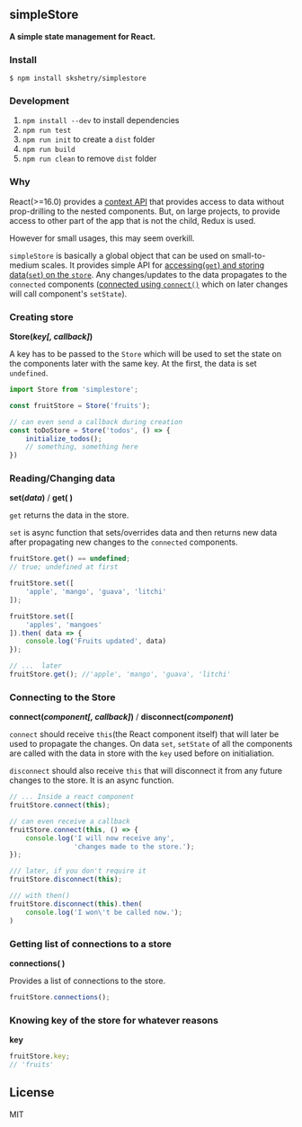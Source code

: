 ## simpleStore
**A simple state management for React.**


### Install
```
$ npm install skshetry/simplestore
```

### Development
1. `npm install --dev` to install dependencies
2. `npm run test`
3. `npm run init` to create a `dist` folder
4. `npm run build`
5. `npm run clean` to remove `dist` folder


### Why
React(>=16.0) provides a [context API](https://reactjs.org/docs/context.html) that provides access to data without prop-drilling to the nested components. But, on large projects, to provide access to other part of the app that is not the child, Redux is used.

However for small usages, this may seem overkill.

`simpleStore` is basically a global object that can be used on small-to-medium scales. It provides simple API for [accessing(`get`) and storing data(`set`) on the `store`](#readingchanging-data). Any changes/updates to the data propagates to the `connected` components ([connected using `connect()`](#connecting-to-the-store) which on later changes will call component's `setState`). 


### Creating store
**Store(*key[, callback]*)**

A key has to be passed to the `Store` which will be used to set the state on the components later with the same key. At the first, the data is set `undefined`. 

```js
import Store from 'simplestore';

const fruitStore = Store('fruits');

// can even send a callback during creation
const toDoStore = Store('todos', () => {
    initialize_todos(); 
    // something, something here
})
```


### Reading/Changing data
**set(*data*)** / **get( )**

`get` returns the data in the store.

`set` is async function that sets/overrides data and then returns new data after propagating new changes to the `connected` components.

```js
fruitStore.get() == undefined;
// true; undefined at first

fruitStore.set([
    'apple', 'mango', 'guava', 'litchi'
]);

fruitStore.set([
    'apples', 'mangoes'
]).then( data => {
    console.log('Fruits updated', data)
});

// ...  later
fruitStore.get(); //'apple', 'mango', 'guava', 'litchi'
```


### Connecting to the Store
**connect(*component[, callback]*)** / **disconnect(*component*)**

`connect` should receive `this`(the React component itself) that will later be used to propagate the changes. On data `set`, `setState` of all the components are called with the data in store with the `key` used before on initialiation.

`disconnect` should also receive `this` that will disconnect it from any future changes to the store. It is an async function.

```js
// ... Inside a react component
fruitStore.connect(this);

// can even receive a callback
fruitStore.connect(this, () => {
    console.log('I will now receive any',
                'changes made to the store.');
});

/// later, if you don't require it
fruitStore.disconnect(this);

/// with then()
fruitStore.disconnect(this).then(
    console.log('I won\'t be called now.');
)
```


### Getting list of connections to a store
**connections( )**

Provides a list of connections to the store.

```js
fruitStore.connections();
```


### Knowing key of the store for whatever reasons
**key**

```js
fruitStore.key;
// 'fruits'
```


## License
MIT

